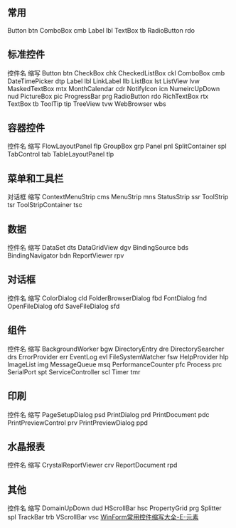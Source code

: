 ## 常用

Button btn 
ComboBox cmb 
Label lbl 
TextBox tb
RadioButton rdo 
## 标准控件
控件名 缩写 
Button btn 
CheckBox chk 
CheckedListBox ckl 
ComboBox cmb 
DateTimePicker dtp 
Label lbl 
LinkLabel llb 
ListBox lst 
ListView lvw 
MaskedTextBox mtx 
MonthCalendar cdr 
NotifyIcon icn 
NumeircUpDown nud 
PictureBox pic 
ProgressBar prg 
RadioButton rdo 
RichTextBox rtx 
TextBox tb 
ToolTip tip 
TreeView tvw 
WebBrowser wbs 

## 容器控件 
控件名 缩写 FlowLayoutPanel flp GroupBox grp Panel pnl SplitContainer spl TabControl tab TableLayoutPanel tlp 

## 菜单和工具栏 
对话框 缩写 ContextMenuStrip cms MenuStrip mns StatusStrip ssr ToolStrip tsr ToolStripContainer tsc 


## 数据 
控件名 缩写 DataSet dts DataGridView dgv BindingSource bds BindingNavigator bdn ReportViewer rpv 

## 对话框 
控件名 缩写 ColorDialog cld FolderBrowserDialog fbd FontDialog fnd OpenFileDialog ofd SaveFileDialog sfd 

## 组件 
控件名 缩写 BackgroundWorker bgw DirectoryEntry dre DirectorySearcher drs ErrorProvider err EventLog evl FileSystemWatcher fsw HelpProvider hlp ImageList img MessageQueue msq PerformanceCounter pfc Process prc SerialPort spt ServiceController scl Timer tmr 

## 印刷 
控件名 缩写 PageSetupDialog psd PrintDialog prd PrintDocument pdc PrintPreviewControl prv PrintPreviewDialog ppd 

## 水晶报表 
控件名 缩写 CrystalReportViewer crv ReportDocument rpd 

## 其他 
控件名 缩写 DomainUpDown dud HScrollBar hsc PropertyGrid prg Splitter spl TrackBar trb VScrollBar vsc [WinForm常用控件缩写大全-E-元素](https://e-yuansu.com/694.html)